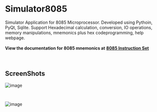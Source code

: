 # Simulator8085

Simulator Application for 8085 Microprocessor. Developed using Pythoin, PyQt, Sqlite. Support Hexadecimal calculation, conversion, IO operations, memory manipulations, mnemonics plus hex codeprogramming, help webpage.
<br><br>
**View the documentation for 8085 mnemonics at** [**8085 Instruction Set**](https://htmlpreview.github.io/?https://github.com/sunil12399/Simulator8085/blob/master/Help/csstest.html)
<br><br><br>
## ScreenShots

![image](https://github.com/sunil12399/Simulator8085/assets/42585933/110214ff-4a10-4528-9362-240cc172dd67)

<br>

![image](https://github.com/sunil12399/Simulator8085/assets/42585933/a29f1259-f777-43f1-b678-72dd2930de93)

